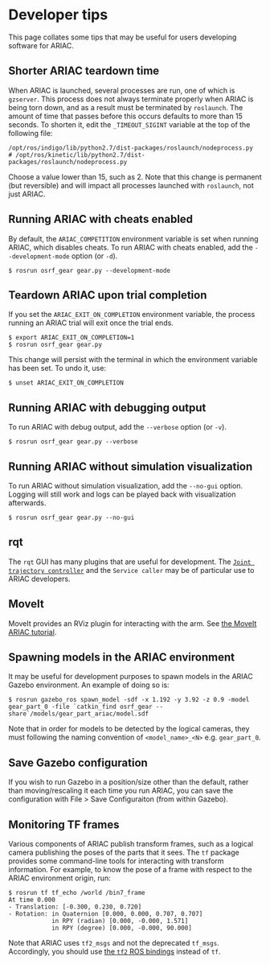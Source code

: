 # Developer tips

This page collates some tips that may be useful for users developing software for ARIAC.

## **Shorter ARIAC teardown time**

When ARIAC is launched, several processes are run, one of which is `gzserver`. This process does not always terminate properly when ARIAC is being torn down, and as a result must be terminated by `roslaunch`. The amount of time that passes before this occurs defaults to more than 15 seconds. To shorten it, edit the `_TIMEOUT_SIGINT` variable at the top of the following file:

```
/opt/ros/indigo/lib/python2.7/dist-packages/roslaunch/nodeprocess.py
# /opt/ros/kinetic/lib/python2.7/dist-packages/roslaunch/nodeprocess.py
```

Choose a value lower than 15, such as 2. Note that this change is permanent (but reversible) and will impact all processes launched with `roslaunch`, not just ARIAC.

## **Running ARIAC with cheats enabled**
By default, the `ARIAC_COMPETITION` environment variable is set when running ARIAC, which disables cheats. To run ARIAC with cheats enabled, add the `--development-mode` option (or `-d`).

```
$ rosrun osrf_gear gear.py --development-mode
```

## **Teardown ARIAC upon trial completion**

If you set the `ARIAC_EXIT_ON_COMPLETION` environment variable, the process running an ARIAC trial will exit once the trial ends.

```
$ export ARIAC_EXIT_ON_COMPLETION=1
$ rosrun osrf_gear gear.py
```

This change will persist with the terminal in which the environment variable has been set. To undo it, use:

```
$ unset ARIAC_EXIT_ON_COMPLETION
```

## **Running ARIAC with debugging output**

To run ARIAC with debug output, add the `--verbose` option (or `-v`).

```
$ rosrun osrf_gear gear.py --verbose
```

## **Running ARIAC without simulation visualization**
To run ARIAC without simulation visualization, add the `--no-gui` option. Logging will still work and logs can be played back with visualization afterwards.

```
$ rosrun osrf_gear gear.py --no-gui
```

## **rqt**
The `rqt` GUI has many plugins that are useful for development. The [`Joint trajectory controller`](http://wiki.ros.org/ariac/Tutorials/GEARInterface#rqt_GUI) and the `Service caller` may be of particular use to ARIAC developers.

## **MoveIt**
MoveIt provides an RViz plugin for interacting with the arm. See [the MoveIt ARIAC tutorial](http://wiki.ros.org/ariac/Tutorials/MoveItInterface).

## **Spawning models in the ARIAC environment**
It may be useful for development purposes to spawn models in the ARIAC Gazebo environment. An example of doing so is:

```
$ rosrun gazebo_ros spawn_model -sdf -x 1.192 -y 3.92 -z 0.9 -model gear_part_0 -file `catkin_find osrf_gear --share`/models/gear_part_ariac/model.sdf
```

Note that in order for models to be detected by the logical cameras, they must following the naming convention of `<model_name>_<N>` e.g. `gear_part_0`.

## **Save Gazebo configuration**
If you wish to run Gazebo in a position/size other than the default, rather than moving/rescaling it each time you run ARIAC, you can save the configuration with File > Save Configuraiton (from within Gazebo).

## **Monitoring TF frames**
Various components of ARIAC publish transform frames, such as a logical camera publishing the poses of the parts that it sees.
The `tf` package provides some command-line tools for interacting with transform information. For example, to know the pose of a frame with respect to the ARIAC environment origin, run:

```
$ rosrun tf tf_echo /world /bin7_frame
At time 0.000
- Translation: [-0.300, 0.230, 0.720]
- Rotation: in Quaternion [0.000, 0.000, 0.707, 0.707]
            in RPY (radian) [0.000, -0.000, 1.571]
            in RPY (degree) [0.000, -0.000, 90.000]
```

Note that ARIAC uses `tf2_msgs` and not the deprecated `tf_msgs`. Accordingly, you should use [the `tf2` ROS bindings](http://wiki.ros.org/tf2) instead of `tf`.